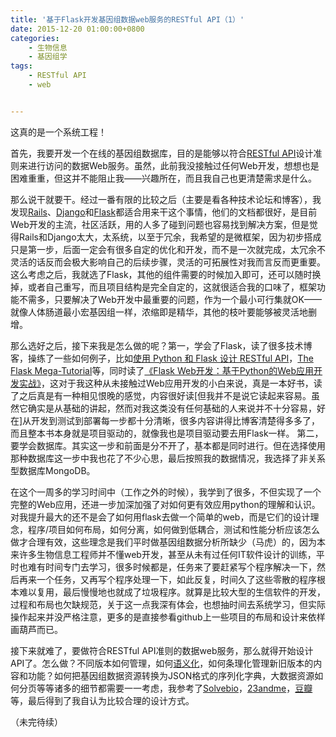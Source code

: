 ```yaml
---
title: '基于Flask开发基因组数据web服务的RESTful API（1）'
date: 2015-12-20 01:00:00+0800
categories:
    - 生物信息
    - 基因组学
tags:
    - RESTful API
    - web


---
```


这真的是一个系统工程！

首先，我要开发一个在线的基因组数据库，目的是能够以符合[RESTful API](http://www.restapitutorial.com/)设计准则来进行访问的数据Web服务。虽然，此前我没接触过任何Web开发，想想也是困难重重，但这并不能阻止我——兴趣所在，而且我自己也更清楚需求是什么。

那么说干就要干。经过一番有限的比较之后（主要是看各种技术论坛和博客），我发现[Rails](http://rubyonrails.org/)、[Django](https://www.djangoproject.com/)和[Flask](http://flask.pocoo.org/)都适合用来干这个事情，他们的文档都很好，是目前Web开发的主流，社区活跃，用的人多了碰到问题也容易找到解决方案，但是觉得Rails和Django太大，太系统，以至于冗余，我希望的是微框架，因为初步搭成只是第一步，后面一定会有很多自定的优化和开发，而不是一次就完成，太冗余不灵活的话反而会极大影响自己的后续步骤，灵活的可拓展性对我而言反而更重要。这么考虑之后，我就选了Flask，其他的组件需要的时候加入即可，还可以随时换掉，或者自己重写，而且项目结构是完全自定的，这就很适合我的口味了，框架功能不需多，只要解决了Web开发中最重要的问题，作为一个最小可行集就OK——就像人体肠道最小宏基因组一样，浓缩即是精华，其他的枝叶要能够被灵活地删增。

那么选好之后，接下来我是怎么做的呢？第一，学会了Flask，读了很多技术博客，操练了一些如何例子，比如[使用 Python 和 Flask 设计 RESTful API](http://www.pythondoc.com/flask-restful/)，[The Flask Mega-Tutorial](http://www.pythondoc.com/flask-mega-tutorial)等，同时读了[《Flask Web开发：基于Python的Web应用开发实战》](https://book.douban.com/subject/26274202/)，这对于我这种从未接触过Web应用开发的小白来说，真是一本好书，读了之后真是有一种相见恨晚的感觉，内容很好读[但我并不是说它读起来容易。虽然它确实是从基础的讲起，然而对我这类没有任何基础的人来说并不十分容易，好在]从开发到测试到部署每一步都十分清晰，很多内容讲得比博客清楚得多多了，而且整本书本身就是项目驱动的，就像我也是项目驱动要去用Flask一样。
第二，要学会数据库。其实这一步和前面是分不开了，基本都是同时进行。但在选择使用那种数据库这一步中我也花了不少心思，最后按照我的数据情况，我选择了非关系型数据库MongoDB。

在这个一周多的学习时间中（工作之外的时候），我学到了很多，不但实现了一个完整的Web应用，还进一步加深加强了对如何更有效应用python的理解和认识。对我提升最大的还不是会了如何用flask去做一个简单的web，而是它们的设计理念，程序/项目如何布局，如何分离，如何做到低耦合，测试和性能分析应该怎么做才合理有效，这些理念是我们平时做基因组数据分析所缺少（马虎）的，因为本来许多生物信息工程师并不懂web开发，甚至从未有过任何IT软件设计的训练，平时也难有时间专门去学习，很多时候都是，任务来了要赶紧写个程序解决一下，然后再来一个任务，又再写个程序处理一下，如此反复，时间久了这些零散的程序根本难以复用，最后慢慢地也就成了垃圾程序。就算是比较大型的生信软件的开发，过程和布局也欠缺规范，关于这一点我深有体会，也想抽时间去系统学习，但实际操作起来并没严格注意，更多的是直接参看github上一些项目的布局和设计来依样画葫芦而已。

接下来就难了，要做符合RESTful API准则的数据web服务，那么就得开始设计API了。怎么做？不同版本如何管理，如何[语义化](http://semver.org/lang/zh-CN/)，如何条理化管理新旧版本的内容和功能？如何把基因组数据资源转换为JSON格式的序列化字典，大数据资源如何分页等等诸多的细节都需要一一考虑，我参考了[Solvebio](https://docs.solvebio.com/docs/api-overview)，[23andme](api.23andme.com)，[豆瓣](https://developers.douban.com/wiki/?title=api_v2)等，最后得到了我自认为比较合理的设计方式。

（未完待续）

